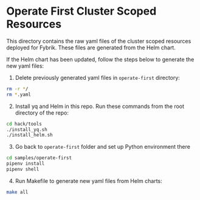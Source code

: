 # Operate First Cluster Scoped Resources
This directory contains the raw yaml files of the cluster scoped resources deployed for Fybrik. These files are generated from the Helm chart.

If the Helm chart has been updated, follow the steps below to generate the new yaml files:
1. Delete previously generated yaml files in `operate-first` directory:
```bash
rm -r */
rm *.yaml
```
2. Install yq and Helm in this repo. Run these commands from the root directory of the repo:
```bash
cd hack/tools
./install_yq.sh
./install_helm.sh
```
3. Go back to `operate-first` folder and set up Python environment there
```bash
cd samples/operate-first
pipenv install
pipenv shell
```
4. Run Makefile to generate new yaml files from Helm charts:
```bash
make all
```